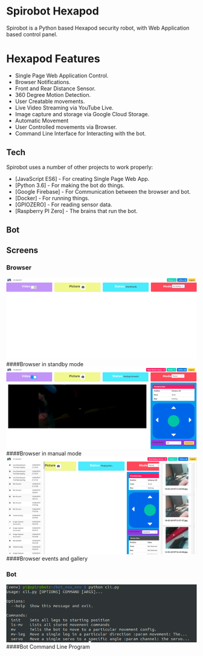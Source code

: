 # Spirobot Hexapod

Spirobot is a Python based Hexapod security robot, with Web Application based control panel. 

# Hexapod Features
  - Single Page Web Application Control.
  - Browser Notifications.
  - Front and Rear Distance Sensor.
  - 360 Degree Motion Detection. 
  - User Creatable movements.
  - Live Video Streaming via YouTube Live.
  - Image capture and storage via Google Cloud Storage.
  - Automatic Movement
  - User Controlled movements via Browser. 
  - Command Line Interface for Interacting with the bot. 

## Tech

Spirobot uses a number of other projects to work properly:

* [JavaScript ES6] - For creating Single Page Web App.
* [Python 3.6] - For making the bot do things.
* [Google Firebase] - For Communication between the browser and bot. 
* [Docker] - For running things.
* [GPIOZERO] - For reading sensor data.
* [Raspberry PI Zero] - The brains that run the bot.

## Bot

## Screens
### Browser
![Browser in standby mode](https://github.com/DanTheMinotaur/Spirobot/blob/master/images/screens/Browser%20StandbyMode.png?raw=true)
####Browser in standby mode
![Browser in manual mode](https://github.com/DanTheMinotaur/Spirobot/blob/master/images/screens/MainPageOnScreenShot.png?raw=true)
####Browser in manual mode
![Browser events and gallery](https://github.com/DanTheMinotaur/Spirobot/blob/master/images/screens/EventsandGallery.png?raw=true)
####Browser events and gallery
### Bot
![Bot Command Line Program](https://github.com/DanTheMinotaur/Spirobot/blob/master/images/screens/CLIInterface.png?raw=true?raw=true)
####Bot Command Line Program
